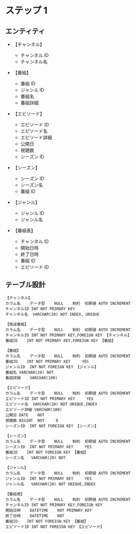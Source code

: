 # ステップ 1

## エンティティ

- 【チャンネル】

  - チャンネル ID
  - チャンネル名

- 【番組】

  - 番組 ID
  - ジャンル ID
  - 番組名
  - 番組詳細

- 【エピソード】

  - エピソード ID
  - エピソード名
  - エピソード詳細
  - 公開日
  - 視聴数
  - シーズン ID

- 【シーズン】

  - シーズン ID
  - シーズン名
  - 番組 ID

- 【ジャンル】

  - ジャンル ID
  - ジャンル名

- 【番組表】
  - チャンネル ID
  - 開始日時
  - 終了日時
  - 番組 ID
  - エピソード ID

## テーブル設計

```
【チャンネル】
カラム名	データ型	NULL	制約	初期値	AUTO INCREMENT
チャンネルID	INT	NOT	PRIMARY KEY
チャンネル名	VARCHAR(20)	NOT	INDEX, UNIQUE

【放送番組】
カラム名	データ型	NULL	制約	初期値	AUTO INCREMENT
チャンネルID	INT	NOT	PRIMARY KEY,FOREIGN KEY 【チャンネル】
番組ID	INT	NOT	PRIMARY KEY,FOREIGN KEY 【番組】

【番組】
カラム名	データ型	NULL	制約	初期値	AUTO INCREMENT
番組ID	INT	NOT	PRIMARY KEY		YES
ジャンルID	INT	NOT	FOREIGN KEY 【ジャンル】
番組名	VARCHAR(20)	NOT
番組詳細	VARCHAR(100)

【エピソード】
カラム名	データ型	NULL	制約	初期値	AUTO INCREMENT
エピソードID	INT	NOT	PRIMARY KEY		YES
エピソード名	VARCHAR(20)	NOT	UNIQUE,INDEX
エピソード詳細	VARCHAR(100)
公開日	DATE	NOT
視聴数	BIGINT	NOT		0
シーズンID	INT	NOT	FOREIGN KEY 【シーズン】

【シーズン】
カラム名	データ型	NULL	制約	初期値	AUTO INCREMENT
シーズンID	INT	NOT	PRIMARY KEY		YES
番組ID	INT	NOT	FOREIGN KEY 【番組】
シーズン名	VARCHAR(20)	NOT

【ジャンル】
カラム名	データ型	NULL	制約	初期値	AUTO INCREMENT
ジャンルID	INT	NOT	PRIMARY KEY		YES
ジャンル名	VARCHAR(20)	NOT	UNIQUE,INDEX

【番組表】
カラム名	データ型	NULL	制約	初期値	AUTO INCREMENT
チャンネルID	INT	NOT	PRIMARY KEY,FOREIGN KEY
開始日時	DATETIME	NOT	PRIMARY KEY
終了日時	DATETIME	NOT
番組ID	INT	NOT	FOREIGN KEY 【番組】
エピソードID	INT	NOT	FOREIGN KEY 【エピソード】
```
